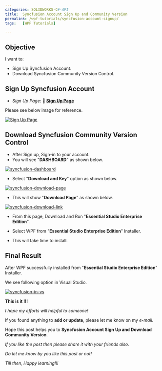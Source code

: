 ```yaml
---
categories: SOLIDWORKS-C#-API
title:  Syncfusion Account Sign Up and Community Version
permalink: /wpf-tutorials/syncfusion-account-signup/
tags:   [WPF Tutorials]

---
```


## Objective

I want to:

- Sign Up Syncfusion Account.
- Download Syncfusion Community Version Control.

## Sign Up Syncfusion Account

- *Sign Up Page*: 🚀 **[Sign Up Page](https://www.syncfusion.com/account/register)**

Please see below image for reference.

[![Sign Up Page](/assets/solidworks-csharp-images/syncfusion-account-signup/signup-page.png)](/assets/solidworks-csharp-images/syncfusion-account-signup/signup-page.png)

## Download Syncfusion Community Version Control

- After Sign up, Sign-in to your account.
- You will see "**DASHBOARD**" as shown below.

[![syncfusion-dashboard](/assets/solidworks-csharp-images/syncfusion-account-signup/syncfusion-dashboard.png)](/assets/solidworks-csharp-images/syncfusion-account-signup/syncfusion-dashboard.png)

- Select "**Download and Key**" option as shown below.

[![syncfusion-download-page](/assets/solidworks-csharp-images/syncfusion-account-signup/syncfusion-download-page.png)](/assets/solidworks-csharp-images/syncfusion-account-signup/syncfusion-download-page.png)

- This will show "**Download Page**" as shown below.

[![syncfusion-download-link](/assets/solidworks-csharp-images/syncfusion-account-signup/syncfusion-download-link.png)](/assets/solidworks-csharp-images/syncfusion-account-signup/syncfusion-download-link.png)

- From this page, Download and Run "**Essential Studio Enterprise Edition**".

- Select WPF from "**Essential Studio Enterprise Edition**" Installer.

- This will take time to install.

## Final Result

After WPF successfully installed from "**Essential Studio Enterprise Edition**" Installer.

We see following option in Visual Studio.

[![syncfusion-in-vs](/assets/solidworks-csharp-images/syncfusion-account-signup/syncfusion-in-vs.png)](/assets/solidworks-csharp-images/syncfusion-account-signup/syncfusion-in-vs.png)

**This is it !!!**

*I hope my efforts will helpful to someone!*

If you found anything to **add or update**, please let me know on my *e-mail*.

Hope this post helps you to **Syncfusion Account Sign Up and Download Community Version**.

*If you like the post then please share it with your friends also.*

*Do let me know by you like this post or not!*

*Till then, Happy learning!!!*